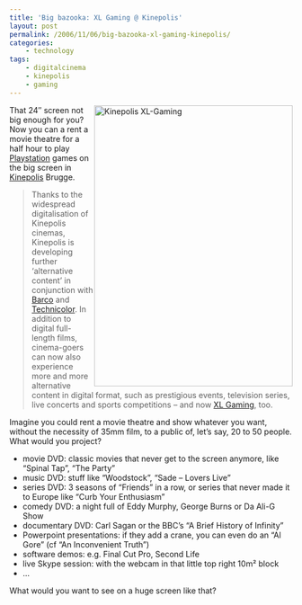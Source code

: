 ```yaml
---
title: 'Big bazooka: XL Gaming @ Kinepolis'
layout: post
permalink: /2006/11/06/big-bazooka-xl-gaming-kinepolis/
categories:
    - technology
tags:
    - digitalcinema
    - kinepolis
    - gaming
---
```

[<img  src="http://static.flickr.com/115/290594299_8ccad55fa0.jpg" style="float: right" width="353" height="500" alt="Kinepolis XL-Gaming" />](http://www.flickr.com/photos/pforret/290594299/ "Photo Sharing")That 24&#8243; screen not big enough for you? Now you can a rent a movie theatre for a half hour to play [Playstation](http://www.playstation.com) games on the big screen in [Kinepolis](http://www.kinepolis.com) Brugge.

> Thanks to the widespread digitalisation of Kinepolis cinemas, Kinepolis is developing further &#8216;alternative content&#8217; in conjunction with [Barco](http://www.barco.com/digitalcinema) and [Technicolor](http://www.technicolor.com/Cultures/En-Us/Services/Digital/). In addition to digital full-length films, cinema-goers can now also experience more and more alternative content in digital format, such as prestigious events, television series, live concerts and sports competitions &#8211; and now [XL Gaming](http://www.kinepolis.com/xlgaming), too.

Imagine you could rent a movie theatre and show whatever you want, without the necessity of 35mm film, to a public of, let&#8217;s say, 20 to 50 people. What would you project?

  * movie DVD: classic movies that never get to the screen anymore, like &#8220;Spinal Tap&#8221;, &#8220;The Party&#8221;
  * music DVD: stuff like &#8220;Woodstock&#8221;, &#8220;Sade &#8211; Lovers Live&#8221;
  * series DVD: 3 seasons of &#8220;Friends&#8221; in a row, or series that never made it to Europe like &#8220;Curb Your Enthusiasm&#8221;
  * comedy DVD: a night full of Eddy Murphy, George Burns or Da Ali-G Show
  * documentary DVD: Carl Sagan or the BBC&#8217;s &#8220;A Brief History of Infinity&#8221;
  * Powerpoint presentations: if they add a crane, you can even do an &#8220;Al Gore&#8221; (cf &#8220;An Inconvenient Truth&#8221;)
  * software demos: e.g. Final Cut Pro, Second Life
  * live Skype session: with the webcam in that little top right 10m² block
  * &#8230;

What would you want to see on a huge screen like that?
